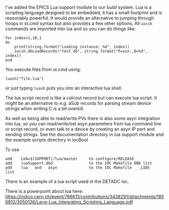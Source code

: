 I've added the EPICS Lua support module to our build system. Lua is a scripting language
designed to be embedded, it has a small footprint and is reasonably powerful. It would
provide an alternative to jumping through hoops in st.cmd syntax but also provides a 
few other options. All `iocsh` commands are imported into lua and so you can do things
like:

```
for index=1,10,1
do
    print(string.format("Loading instance: %d", index))
    iocsh.dbLoadRecords("test.db", string.format("P=xxx:,Q=%d", index))
end
```

You execute files from st.cmd using:

```
luash("file.lua")
```

or just typing `luash` puts you into an interactive lua shell.

The lua script record is like a calcout record but can execute lua script. It might be
an alternative to e.g. aSub records for parsing stream device strings when writing C is 
a bit overkill.

As well as being able to read/write PVs there is also some asyn integration into lua, 
so you can read/write/set asyn parameters 
from lua command line or script record, or even talk to a device by creating an asyn IP port
and sending strings. See the documentation directory in lua support module  and the 
example scripts directory in iocBoot

To use 
  
```
add    LUA=$(SUPPORT)/lua/master     to configure/RELEASE
add    luaSupport.dbd                to the IOC Makefile DBD list
add    lua   and   asyn              to the IOC Makefile   _LIBS    list
```

There is an example of a lua script used in the DETADC ioc.

There is a powerpoint about lua here: https://indico.cern.ch/event/766611/contributions/3438291/attachments/1856812/3050126/Lang-Lua_Integrating_Scripting_Language.pdf